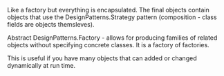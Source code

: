 Like a factory but everything is encapsulated. 
The final objects contain objects that use the DesignPatterns.Strategy pattern (composition - class fields are objects themsleves).

Abstract DesignPatterns.Factory - allows for producing families of related objects without specifying concrete classes. It is a
factory of factories.

This is useful if you have many objects that can added or changed dynamically
at run time. 